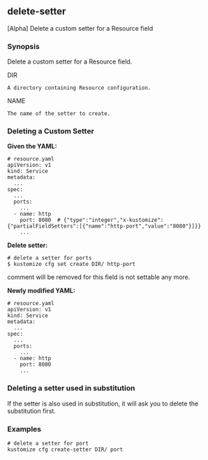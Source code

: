 ## delete-setter

[Alpha] Delete a custom setter for a Resource field

### Synopsis

Delete a custom setter for a Resource field.

  DIR

    A directory containing Resource configuration.

  NAME

    The name of the setter to create.

### Deleting a Custom Setter

**Given the YAML:**

    # resource.yaml
    apiVersion: v1
    kind: Service
    metadata:
      ...
    spec:
      ...
      ports:
        ...
      - name: http
        port: 8080  # {"type":"integer","x-kustomize":{"partialFieldSetters":[{"name":"http-port","value":"8080"}]}}
        ...

**Delete setter:**

    # delete a setter for ports
    $ kustomize cfg set create DIR/ http-port

comment will be removed for this field is not settable any more.

**Newly modified YAML:**

    # resource.yaml
    apiVersion: v1
    kind: Service
    metadata:
      ...
    spec:
      ...
      ports:
        ...
      - name: http
        port: 8080
        ...


### Deleting a setter used in substitution

If the setter is also used in substitution, it will ask you to delete the substitution first.


### Examples

    # delete a setter for port
    kustomize cfg create-setter DIR/ port